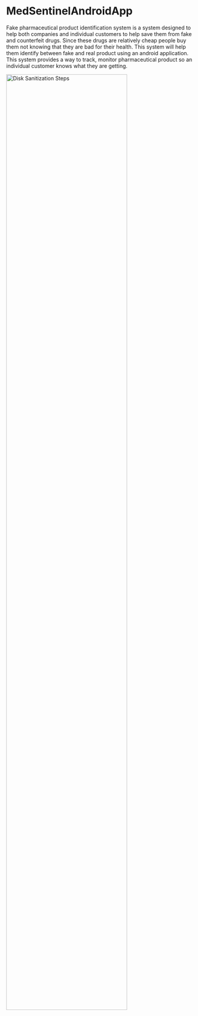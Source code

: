 # MedSentinelAndroidApp

Fake pharmaceutical product identification system is a system designed to help both 
companies and individual customers to help save them from fake and counterfeit 
drugs. Since these drugs are relatively cheap people buy them not knowing that they 
are bad for their health.
This system will help them identify between fake and real product using an android 
application. This system provides a way to track, monitor pharmaceutical product so 
an individual customer knows what they are getting.

<img src="https://i.imgur.com/TJ76bvE.png" height="80%" width="80%" alt="Disk Sanitization Steps"/>
